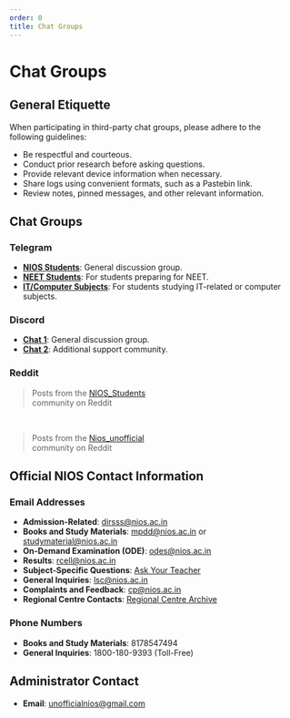 ```yaml
---
order: 0
title: Chat Groups
---
```


# Chat Groups

## General Etiquette
When participating in third-party chat groups, please adhere to the following guidelines:
- Be respectful and courteous.
- Conduct prior research before asking questions.
- Provide relevant device information when necessary.
- Share logs using convenient formats, such as a Pastebin link.
- Review notes, pinned messages, and other relevant information.

## Chat Groups

### Telegram
- **[NIOS Students](https://t.me/NIOSUnofficial)**: General discussion group.
- **[NEET Students](https://t.me/NEETNIOS)**: For students preparing for NEET.
- **[IT/Computer Subjects](https://t.me/nios_freehelp_cs)**: For students studying IT-related or computer subjects.

### Discord
- **[Chat 1](https://discord.gg/33WQYuN2wW)**: General discussion group.
- **[Chat 2](https://discord.gg/gYX6Dzz3pr)**: Additional support community.

### Reddit
<div v-pre>
  <blockquote class="reddit-embed-bq" data-embed-height="502" data-embed-theme="dark">
    Posts from the <a href="https://www.reddit.com/r/NIOS_Students/">NIOS_Students</a><br>
    community on Reddit
  </blockquote>
  <script async src="https://embed.reddit.com/widgets.js" charset="UTF-8"></script>
<br>
  <blockquote class="reddit-embed-bq" data-embed-height="501" data-embed-theme="dark">
    Posts from the <a href="https://www.reddit.com/r/Nios_unofficial/">Nios_unofficial</a><br>
    community on Reddit
  </blockquote>
  <script async src="https://embed.reddit.com/widgets.js" charset="UTF-8"></script>
</div>

## Official NIOS Contact Information

### Email Addresses
- **Admission-Related**: [dirsss@nios.ac.in](mailto:dirsss@nios.ac.in)
- **Books and Study Materials**: [mpdd@nios.ac.in](mailto:mpdd@nios.ac.in) or [studymaterial@nios.ac.in](mailto:studymaterial@nios.ac.in)
- **On-Demand Examination (ODE)**: [odes@nios.ac.in](mailto:odes@nios.ac.in)
- **Results**: [rcell@nios.ac.in](mailto:rcell@nios.ac.in)
- **Subject-Specific Questions**: [Ask Your Teacher](https://nios.ac.in/contact-us/ask-your-teacher.aspx)
- **General Inquiries**: [lsc@nios.ac.in](mailto:lsc@nios.ac.in)
- **Complaints and Feedback**: [cp@nios.ac.in](mailto:cp@nios.ac.in)
- **Regional Centre Contacts**: [Regional Centre Archive](https://web.archive.org/web/20220216190435/https://sdmis.nios.ac.in/home/regional-center)

### Phone Numbers
- **Books and Study Materials**: 8178547494
- **General Inquiries**: 1800-180-9393 (Toll-Free)

## Administrator Contact
- **Email**: [unofficialnios@gmail.com](mailto:unofficialnios@gmail.com)
